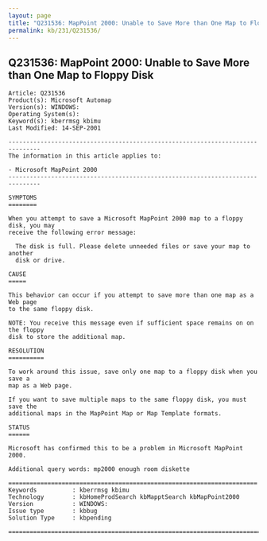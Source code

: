 ```yaml
---
layout: page
title: "Q231536: MapPoint 2000: Unable to Save More than One Map to Floppy Disk"
permalink: kb/231/Q231536/
---
```


## Q231536: MapPoint 2000: Unable to Save More than One Map to Floppy Disk

	Article: Q231536
	Product(s): Microsoft Automap
	Version(s): WINDOWS:
	Operating System(s): 
	Keyword(s): kberrmsg kbimu
	Last Modified: 14-SEP-2001
	
	-------------------------------------------------------------------------------
	The information in this article applies to:
	
	- Microsoft MapPoint 2000 
	-------------------------------------------------------------------------------
	
	SYMPTOMS
	========
	
	When you attempt to save a Microsoft MapPoint 2000 map to a floppy disk, you may
	receive the following error message:
	
	  The disk is full. Please delete unneeded files or save your map to another
	  disk or drive.
	
	CAUSE
	=====
	
	This behavior can occur if you attempt to save more than one map as a Web page
	to the same floppy disk.
	
	NOTE: You receive this message even if sufficient space remains on on the floppy
	disk to store the additional map.
	
	RESOLUTION
	==========
	
	To work around this issue, save only one map to a floppy disk when you save a
	map as a Web page.
	
	If you want to save multiple maps to the same floppy disk, you must save the
	additional maps in the MapPoint Map or Map Template formats.
	
	STATUS
	======
	
	Microsoft has confirmed this to be a problem in Microsoft MapPoint 2000.
	
	Additional query words: mp2000 enough room diskette
	
	======================================================================
	Keywords          : kberrmsg kbimu 
	Technology        : kbHomeProdSearch kbMapptSearch kbMapPoint2000
	Version           : WINDOWS:
	Issue type        : kbbug
	Solution Type     : kbpending
	
	=============================================================================
	
